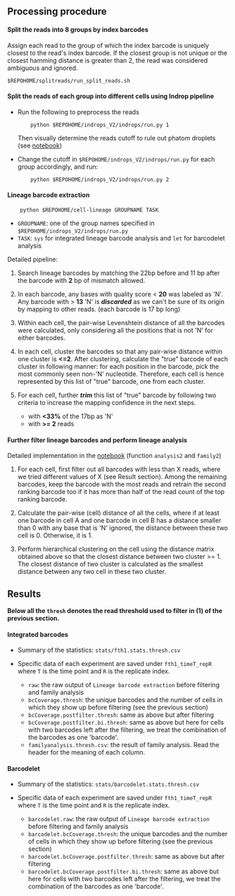 ## Processing procedure
#### Split the reads into 8 groups by index barcodes
Assign each read to the group of which the index barcode is uniquely closest to the read's index barcode. If the closest group is not unique or the closest hamming distance is greater than 2, the read was considered ambiguous and ignored.

```
$REPOHOME/splitreads/run_split_reads.sh
```

#### Split the reads of each group into different cells using Indrop pipeline
+ Run the following to preprocess the reads
	
	```
		python $REPOHOME/indrops_V2/indrops/run.py 1
	```

  Then visually determine the reads cutoff to rule out phatom droplets (see [notebook](https://github.com/gifford-lab/lineage_tracing/blob/master/results/round2_Sept_2016/notebook.ipynb))

+ Change the cutoff in `$REPOHOME/indrops_V2/indrops/run.py` for each group accordingly, and run:

	```
		python $REPOHOME/indrops_V2/indrops/run.py 2
	```

#### Lineage barcode extraction

```
	python $REPOHOME/cell-lineage GROUPNAME TASK
```
+ `GROUPNAME`: one of the group names specified in `$REPOHOME/indrops_V2/indrops/run.py`
+ `TASK`: `sys` for integrated lineage barcode analysis and `let` for barcodelet analysis

Detailed pipeline:

1. Search lineage barcodes by matching the 22bp before and 11 bp after the barcode with **2** bp of mismatch allowed.  

2. In each barcode, any bases with quality score < **20** was labeled as 'N'. Any barcode with > **13** 'N' is _**discarded**_ as we can't be sure of its origin by mapping to other reads. (each barcode is 17 bp long)

3. Within each cell, the pair-wise Levenshtein distance of all the barcodes were calculated, only considering all the positions that is not 'N' for either barcodes.

4. In each cell, cluster the barcodes so that any pair-wise distance within one cluster is **<=2**.  After clustering, calculate the "true" barcode of each cluster in following manner: for each position in the barcode, pick the most commonly seen non-'N' nucleotide. Therefore, each cell is hence represented by this list of "true" barcode, one from each cluster.

5. For each cell, further _**trim**_ this list of "true" barcode by following two criteria to increase the mapping confidence in the next steps. 
	* with **<33%** of the 17bp as 'N'
	* with **>= 2** reads 


#### Further filter lineage barcodes and perform lineage analysis
Detailed implementation in the [notebook](https://github.com/gifford-lab/lineage_tracing/blob/master/results/round2_Sept_2016/notebook.ipynb) (function `analysis2` and `family2`)

1.	For each cell, first filter out all barcodes with less than X reads, where we tried different values of X (see Result section). Among the remaining barcodes, keep the barcode with the most reads and retrain the second ranking barcode too if it has more than half of the read count of the top ranking barcode.

2. Calculate the pair-wise (cell) distance of all the cells, where if at least one barcode in cell A and one barcode in cell B has a distance smaller than 0 with any base that is 'N' ignored,  the distance between these two cell is 0. Otherwise, it is 1.

3. Perform hierarchical clustering on the cell using the distance matrix obtained above so that the closest distance between two cluster >= 1.  The closest distance of two cluster is calculated as the smallest distance between any two cell in these two cluster.

## Results
**Below all the `thresh` denotes the read threshold used to filter in (1) of the previous section.**

#### Integrated barcodes

+ Summary of the statistics: `stats/fth1.stats.thresh.csv`

+ Specific data of each experiment are saved under `fth1_timeT_repR` where `T` is the time point and `R` is the replicate index.
	+ `raw`: the raw output of `Lineage barcode extraction` before filtering and family analysis
	+ `bcCoverage.thresh`: the unique barcodes and the number of cells in which they show up before filtering (see the previous section)
	+ `bcCoverage.postfilter.thresh`: same as above but after filtering
	+ `bcCoverage.postfilter.bi.thresh`: same as above but here for cells with two barcodes left after the filtering, we treat the combination of the barcodes as one 'barcode'.
	+ `familyanalysis.thresh.csv`: the result of family analysis. Read the header for the meaning of each column.

#### Barcodelet
+ Summary of the statistics: `stats/barcodelet.stats.thresh.csv`

+ Specific data of each experiment are saved under `fth1_timeT_repR` where `T` is the time point and `R` is the replicate index.
	+ `barcodelet.raw`: the raw output of `Lineage barcode extraction` before filtering and family analysis
	+ `barcodelet.bcCoverage.thresh`: the unique barcodes and the number of cells in which they show up before filtering (see the previous section)
	+ `barcodelet.bcCoverage.postfilter.thresh`: same as above but after filtering
	+ `barcodelet.bcCoverage.postfilter.bi.thresh`: same as above but here for cells with two barcodes left after the filtering, we treat the combination of the barcodes as one 'barcode'.
